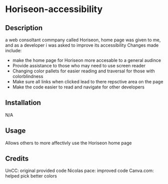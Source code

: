 # Horiseon-accessibility

## Description

a web consoltant commpany called Horiseon, home page was given to me, and as a developer i was asked to improve its accessibility
Changes made include:
- make the home page for Horiseon more accesable to a general audince
- Provide assistance to those who may need to use screen reader 
- Changing color pallets for easier reading and traversal for those with colorblindness
- Make sure all links when clicked lead to there repsctive area on the page
- Make the code easier to read and navigate for other developers


## Installation

N/A

## Usage

Allows others to more affectivly use the Horiseon home page

## Credits
UnCC: original provided code
Nicolas pace: improved code
Canva.com: helped pick better colors
